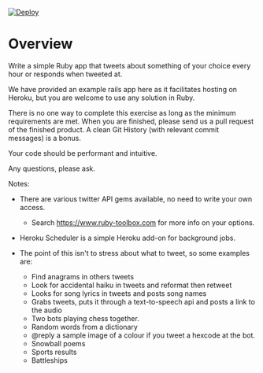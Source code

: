 [![Deploy](https://www.herokucdn.com/deploy/button.png)](https://heroku.com/deploy)
# Overview #

Write a simple Ruby app that tweets about something of your choice every hour or responds when tweeted at.

We have provided an example rails app here as it facilitates hosting on Heroku, but you are welcome to use any solution in Ruby.

There is no one way to complete this exercise as long as the minimum requirements are met.
When you are finished, please send us a pull request of the finished product.
A clean Git History (with relevant commit messages) is a bonus.

Your code should be performant and intuitive.

Any questions, please ask.

Notes:
  - There are various twitter API gems available, no need to write your own access.
      - Search https://www.ruby-toolbox.com for more info on your options.

  - Heroku Scheduler is a simple Heroku add-on for background jobs.

  - The point of this isn't to stress about what to tweet, so some examples are:
    - Find anagrams in others tweets
    - Look for accidental haiku in tweets and reformat then retweet
    - Looks for song lyrics in tweets and posts song names
    - Grabs tweets, puts it through a text-to-speech api and posts a link to the audio
    - Two bots playing chess together.
    - Random words from a dictionary
    - @reply a sample image of a colour if you tweet a hexcode at the bot.
    - Snowball poems 
    - Sports results
    - Battleships
